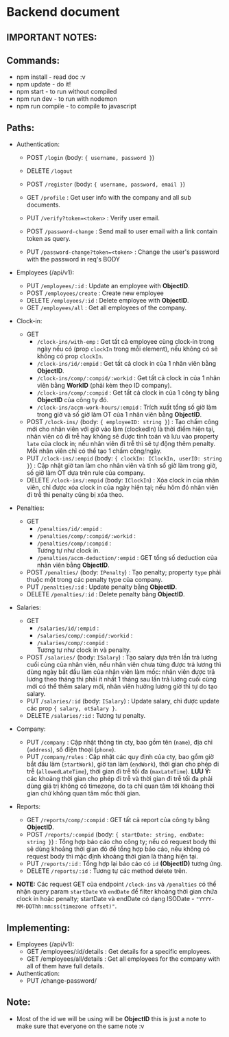 # Backend document

## IMPORTANT NOTES:


## Commands:
* npm install - read doc :v
* npm update - do it!
* npm start - to run without compiled
* npm run dev - to run with nodemon
* npm run compile - to compile to javascript

## Paths:
* Authentication:
  - POST    `/login` (body: `{ username, password }`)
  - DELETE  `/logout`
  - POST    `/register` (body: `{ username, password, email }`)
  - GET     `/profile` : Get user info with the company and all sub documents.

  - PUT     `/verify?token=<token>` : Verify user email.
  - POST    `/password-change` : Send mail to user email with a link contain token as query.
  - PUT     `/password-change?token=<token>` : Change the user's password with the password in req's BODY
* Employees (/api/v1):
  - PUT     `/employees/:id` : Update an employee with **ObjectID**.
  - POST    `/employees/create` : Create new employee
  - DELETE  `/employees/:id` : Delete employee with **ObjectID**.
  - GET     `/employees/all` : Get all employees of the company.
* Clock-in:
  - GET
    - `/clock-ins/with-emp` : Get tất cả employee cùng clock-in trong ngày nếu có (prop `clockIn` trong mỗi element), nếu không có sẽ không có prop `clockIn`.<br>
    - `/clock-ins/id/:empid` : Get tất cả clock in của 1 nhân viên bằng **ObjectID**.<br>
    - `/clock-ins/comp/:compid/:workid` : Get tất cả clock in của 1 nhân viên bằng **WorkID** (phải kèm theo ID company).<br>
    - `/clock-ins/comp/:compid` : Get tất cả clock in của 1 công ty bằng **ObjectID** của công ty đó.<br>
    - `/clock-ins/accm-work-hours/:empid` : Trích xuất tổng số giờ làm trong giờ và số giờ làm OT của 1 nhân viên bằng **ObjectID**.
  - POST    `/clock-ins/` (body: `{ employeeID: string }`) : Tạo chấm công mới cho nhân viên với giờ vào làm (clockedIn) là thời điểm hiện tại, nhân viên có đi trễ hay không sẽ được tính toán và lưu vào property `late` của clock in; nếu nhân viên đi trễ thì sẽ tự động thêm penalty. Mỗi nhân viên chỉ có thể tạo 1 chấm công/ngày.
  - PUT     `/clock-ins/:empid` (body: `{ clockIn: IClockIn, userID: string }`) : Cập nhật giờ tan làm cho nhân viên và tính số giờ làm trong giờ, số giờ làm OT dựa trên rule của company.
  - DELETE  `/clock-ins/:empid` (body: `IClockIn`) : Xóa clock in của nhân viên, chỉ được xóa clock in của ngày hiện tại; nếu hôm đó nhân viên đi trễ thì penalty cũng bị xóa theo.
* Penalties:
  - GET     
    - `/penalties/id/:empid` :<br>
    - `/penalties/comp/:compid/:workid` :<br>
    - `/penalties/comp/:compid` :<br>
          Tương tự như clock in.
    - `/penalties/accm-deduction/:empid` : GET tổng số deduction của nhân viên bằng **ObjectID**.
  - POST    `/penalties/` (body: `IPenalty`) : Tạo penalty; property `type` phải thuộc một trong các penalty type của company.
  - PUT     `/penalties/:id` : Update penalty bằng **ObjectID**.
  - DELETE  `/penalties/:id` : Delete penalty bằng **ObjectID**.
* Salaries:
  - GET     
    - `/salaries/id/:empid` :<br>
    - `/salaries/comp/:compid/:workid` :<br>
    - `/salaries/comp/:compid` :<br>
          Tương tự như clock in và penalty.
  - POST    `/salaries/` (body: `ISalary`) : Tạo salary dựa trên lần trả lương cuối cùng của nhân viên, nếu nhân viên chưa từng được trả lương thì dùng ngày bắt đầu làm của nhân viên làm mốc: nhân viên được trả lương theo tháng thì phải ít nhất 1 tháng sau lần trả lương cuối cùng mới có thể thêm salary mới, nhân viên hưởng lương giờ thì tự do tạo salary.
  - PUT     `/salaries/:id` (body: `ISalary`) : Update salary, chỉ được update các prop `{ salary, otSalary }`.
  - DELETE  `/salaries/:id` : Tương tự penalty.
* Company:
  - PUT     `/company` : Cập nhật thông tin cty, bao gồm tên (`name`), địa chỉ (`address`), số điện thoại (`phone`).
  - PUT     `/company/rules` : Cập nhật các quy định của cty, bao gồm giờ bắt đầu làm (`startWork`), giờ tan làm (`endWork`), thời gian cho phép đi trễ (`allowedLateTime`), thời gian đi trễ tối đa (`maxLateTime`). **LƯU Ý:** các khoảng thời gian cho phép đi trễ và thời gian đi trễ tối đa phải dùng giá trị không có timezone, do ta chỉ quan tâm tới khoảng thời gian chứ không quan tâm mốc thời gian.
* Reports:
  - GET     `/reports/comp/:compid` : GET tất cả report của công ty bằng **ObjectID**.
  - POST    `/reports/:compid` (body: `{ startDate: string, endDate: string }`) : Tổng hợp báo cáo cho công ty; nếu có request body thì sẽ dùng khoảng thời gian đó để tổng hợp báo cáo, nếu không có request body thì mặc định khoảng thời gian là tháng hiện tại.
  - PUT     `/reports/:id` : Tổng hợp lại báo cáo có `id` **(ObjectID)** tương ứng.
  - DELETE  `/reports/:id` : Tương tự các method delete trên.

* **NOTE:** Các request GET của endpoint `/clock-ins` và `/penalties` có thể nhận query param `startDate` và `endDate` để filter khoảng thời gian chứa clock in hoặc penalty; startDate và endDate có dạng ISODate - `"YYYY-MM-DDThh:mm:ss(timezone offset)"`.

## Implementing:
* Employees (/api/v1):
  - GET     /employees/:id/details : Get details for a specific employees.
  - GET     /employees/all/details : Get all employees for the company with all of them have full details.
* Authentication:
  - PUT /change-password/

## Note:
* Most of the id we will be using will be **ObjectID** this is just a note to make sure that everyone on the same note :v
